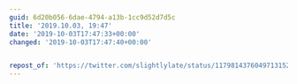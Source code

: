 ```yaml
---
guid: 6d20b056-6dae-4794-a13b-1cc9d52d7d5c
title: '2019.10.03, 19:47'
date: '2019-10-03T17:47:33+00:00'
changed: '2019-10-03T17:47:40+00:00'


repost_of: 'https://twitter.com/slightlylate/status/1179814376049713152?s=20'
---
```


